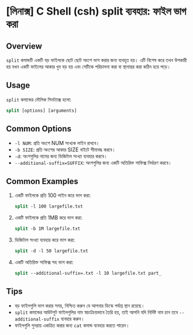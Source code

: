 # [লিনাক্স] C Shell (csh) split ব্যবহার: ফাইল ভাগ করা

## Overview
`split` কমান্ডটি একটি বড় ফাইলকে ছোট ছোট অংশে ভাগ করার জন্য ব্যবহৃত হয়। এটি বিশেষ করে তখন উপকারী হয় যখন একটি ফাইলের আকার খুব বড় হয় এবং সেটিকে পরিচালনা করা বা স্থানান্তর করা কঠিন হয়ে পড়ে।

## Usage
`split` কমান্ডের মৌলিক সিনট্যাক্স হলো:

```csh
split [options] [arguments]
```

## Common Options
- `-l NUM`: প্রতি অংশে NUM সংখ্যক লাইন রাখবে।
- `-b SIZE`: প্রতি অংশের আকার SIZE বাইটে সীমাবদ্ধ করবে।
- `-d`: অংশগুলির নামের জন্য ডিজিটাল সংখ্যা ব্যবহার করবে।
- `--additional-suffix=SUFFIX`: অংশগুলির জন্য একটি অতিরিক্ত সাফিক্স নির্ধারণ করবে।

## Common Examples
1. একটি ফাইলকে প্রতি 100 লাইন করে ভাগ করা:
   ```csh
   split -l 100 largefile.txt
   ```

2. একটি ফাইলকে প্রতি 1MB করে ভাগ করা:
   ```csh
   split -b 1M largefile.txt
   ```

3. ডিজিটাল সংখ্যা ব্যবহার করে ভাগ করা:
   ```csh
   split -d -l 50 largefile.txt
   ```

4. একটি অতিরিক্ত সাফিক্স সহ ভাগ করা:
   ```csh
   split --additional-suffix=.txt -l 10 largefile.txt part_
   ```

## Tips
- বড় ফাইলগুলি ভাগ করার সময়, নিশ্চিত করুন যে আপনার ডিস্কে পর্যাপ্ত স্থান রয়েছে।
- `split` কমান্ডের আউটপুট ফাইলগুলির নাম স্বয়ংক্রিয়ভাবে তৈরি হয়, তাই আপনি যদি নির্দিষ্ট নাম চান তবে `--additional-suffix` ব্যবহার করুন।
- ফাইলগুলি পুনরায় একত্রিত করার জন্য `cat` কমান্ড ব্যবহার করতে পারেন।